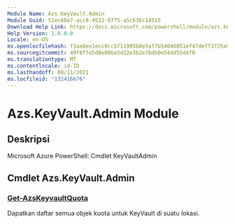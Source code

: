 ```yaml
---
Module Name: Azs.KeyVault.Admin
Module Guid: 51ec68e7-acc8-4532-9775-a5c636c14515
Download Help Link: https://docs.microsoft.com/powershell/module/azs.keyvault.admin
Help Version: 1.0.0.0
Locale: en-US
ms.openlocfilehash: f3aa8ee1ecc9cc5f11905b0e5af7b54046851ef47deff3725a9823b5cde8fc2b
ms.sourcegitcommit: 49f8ffe5d8e08ba3d22e3b2e76db0e54dd55d4f0
ms.translationtype: MT
ms.contentlocale: id-ID
ms.lasthandoff: 08/11/2021
ms.locfileid: "132416676"
---
```

# Azs.KeyVault.Admin Module
## Deskripsi
Microsoft Azure PowerShell: Cmdlet KeyVaultAdmin

## Cmdlet Azs.KeyVault.Admin
### [Get-AzsKeyvaultQuota](Get-AzsKeyvaultQuota.md)
Dapatkan daftar semua objek kuota untuk KeyVault di suatu lokasi.

